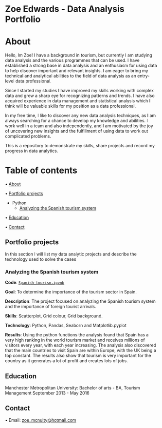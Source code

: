 # Zoe Edwards - Data Analysis Portfolio

# About
Hello, Im Zoe! I have a background in tourism, but currently I am studying data analysis and the various programmes that can be used. I have established a strong base in data analysis and an enthusiasm for using data to help discover important and relevant insights. I am eager to bring my technical and analytical abilities to the field of data analysis as an entry-level data professional.

Since I started my studies I have improved my skills working with complex data and grew a sharp eye for recognizing patterns and trends. I have also acquired experience in data management and statistical analysis which I think will be valuable skills for my position as a data professional.

In my free time, I like to discover any new data analysis techniques, as I am always searching for a chance to develop my knowledge and abilities. I work well in a team and also independently, and I am motivated by the joy of uncovering new insights and the fulfillment of using data to work out complicated problems.

This is a repository to demonstrate my skills, share projects and record my progress in data analytics.

# Table of contents 
• [About](https://github.com/Zoe-Elizabeth91/Zoe-Elizabeth91/blob/main/README.md#about)

• [Portfolio projects](https://github.com/Zoe-Elizabeth91/Zoe-Elizabeth91/blob/main/README.md#portfolio-projects)
  - Python
    - [Analyzing the Spanish tourism system](https://github.com/Zoe-Elizabeth/Zoe-Elizabeth91/blob/main/Spanish-tourism.ipynb)

• [Education](https://github.com/Zoe-Elizabeth91/Zoe-Elizabeth91/blob/main/README.md#education)

• [Contact](https://github.com/Zoe-Elizabeth91/Zoe-Elizabeth91/blob/main/README.md#contact)

## Portfolio projects
In this section I will list my data analytic projects and describe the technology used to solve the cases

### Analyzing the Spanish tourism system
**Code**: [`Spanish-tourism.ipynb`](https://github.com/Zoe-Elizabeth/Zoe-Elizabeth91/blob/main/Spanish-tourism.ipynb)

**Goal**: To determine the importance of the tourism sector in Spain.

**Description**: The project focused on analyzing the Spanish tourism system and the importance of foreign tourist arrivals.

**Skills**: Scatterplot, Grid colour, Grid background.

**Technology**: Python, Pandas, Seaborn and Matplotlib.pyplot

**Results**: Using the python functions the analysis found that Spain has a very high ranking in the world tourism market and receives millions of visitors every year, with each year increasing. The analysis also discovered that the main countries to visit Spain are within Europe, with the UK being a top constant. The results also show that tourism is very important for the country as it generates a lot of profit and creates lots of jobs. 

## Education
Manchester Metropolitan University:
Bachelor of arts - BA, Tourism Management
September 2013 - May 2016 

## Contact
• Email: zoe_mcnulty@hotmail.com
